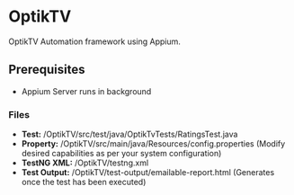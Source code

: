 # OptikTV
OptikTV Automation framework using Appium.

## Prerequisites
* Appium Server runs in background

### Files
* **Test:** /OptikTV/src/test/java/OptikTvTests/RatingsTest.java
* **Property:** /OptikTV/src/main/java/Resources/config.properties (Modify desired capabilities as per your system configuration)
* **TestNG XML:** /OptikTV/testng.xml
* **Test Output:** /OptikTV/test-output/emailable-report.html (Generates once the test has been executed)
